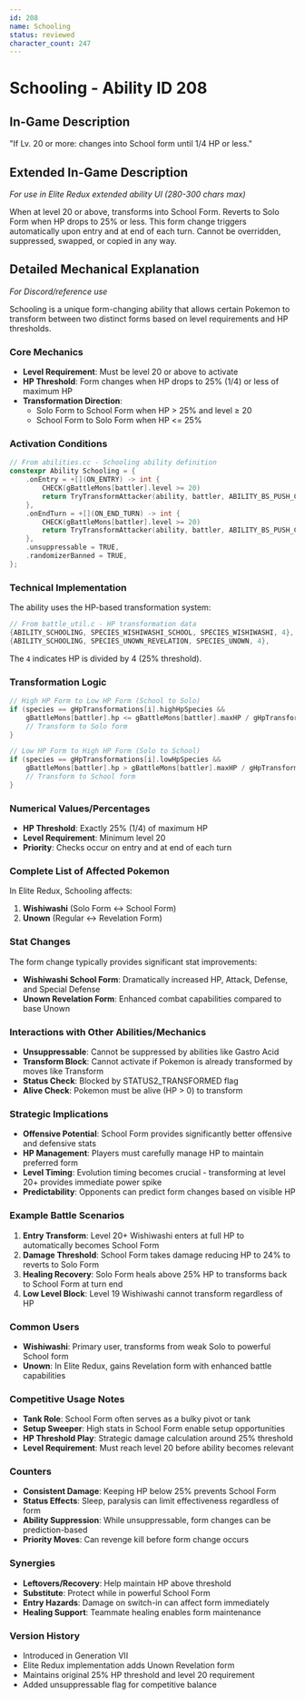 ```yaml
---
id: 208
name: Schooling
status: reviewed
character_count: 247
---
```


# Schooling - Ability ID 208

## In-Game Description
"If Lv. 20 or more: changes into School form until 1/4 HP or less."

## Extended In-Game Description
*For use in Elite Redux extended ability UI (280-300 chars max)*

When at level 20 or above, transforms into School Form. Reverts to Solo Form when HP drops to 25% or less. This form change triggers automatically upon entry and at end of each turn. Cannot be overridden, suppressed, swapped, or copied in any way.

## Detailed Mechanical Explanation
*For Discord/reference use*

Schooling is a unique form-changing ability that allows certain Pokemon to transform between two distinct forms based on level requirements and HP thresholds. 

### Core Mechanics
- **Level Requirement**: Must be level 20 or above to activate
- **HP Threshold**: Form changes when HP drops to 25% (1/4) or less of maximum HP
- **Transformation Direction**: 
  - Solo Form to School Form when HP > 25% and level ≥ 20
  - School Form to Solo Form when HP <= 25%

### Activation Conditions
```cpp
// From abilities.cc - Schooling ability definition
constexpr Ability Schooling = {
    .onEntry = +[](ON_ENTRY) -> int {
        CHECK(gBattleMons[battler].level >= 20)
        return TryTransformAttacker(ability, battler, ABILITY_BS_PUSH_CURSOR_AND_CALLBACK);
    },
    .onEndTurn = +[](ON_END_TURN) -> int {
        CHECK(gBattleMons[battler].level >= 20)
        return TryTransformAttacker(ability, battler, ABILITY_BS_PUSH_CURSOR_AND_CALLBACK);
    },
    .unsuppressable = TRUE,
    .randomizerBanned = TRUE,
};
```

### Technical Implementation
The ability uses the HP-based transformation system:
```cpp
// From battle_util.c - HP transformation data
{ABILITY_SCHOOLING, SPECIES_WISHIWASHI_SCHOOL, SPECIES_WISHIWASHI, 4},
{ABILITY_SCHOOLING, SPECIES_UNOWN_REVELATION, SPECIES_UNOWN, 4},
```

The `4` indicates HP is divided by 4 (25% threshold).

### Transformation Logic
```cpp
// High HP Form to Low HP Form (School to Solo)
if (species == gHpTransformations[i].highHpSpecies && 
    gBattleMons[battler].hp <= gBattleMons[battler].maxHP / gHpTransformations[i].hpFraction) {
    // Transform to Solo form
}

// Low HP Form to High HP Form (Solo to School)  
if (species == gHpTransformations[i].lowHpSpecies && 
    gBattleMons[battler].hp > gBattleMons[battler].maxHP / gHpTransformations[i].hpFraction) {
    // Transform to School form
}
```

### Numerical Values/Percentages
- **HP Threshold**: Exactly 25% (1/4) of maximum HP
- **Level Requirement**: Minimum level 20
- **Priority**: Checks occur on entry and at end of each turn

### Complete List of Affected Pokemon
In Elite Redux, Schooling affects:
1. **Wishiwashi** (Solo Form ↔ School Form)
2. **Unown** (Regular ↔ Revelation Form)

### Stat Changes
The form change typically provides significant stat improvements:
- **Wishiwashi School Form**: Dramatically increased HP, Attack, Defense, and Special Defense
- **Unown Revelation Form**: Enhanced combat capabilities compared to base Unown

### Interactions with Other Abilities/Mechanics
- **Unsuppressable**: Cannot be suppressed by abilities like Gastro Acid
- **Transform Block**: Cannot activate if Pokemon is already transformed by moves like Transform
- **Status Check**: Blocked by STATUS2_TRANSFORMED flag
- **Alive Check**: Pokemon must be alive (HP > 0) to transform

### Strategic Implications
- **Offensive Potential**: School Form provides significantly better offensive and defensive stats
- **HP Management**: Players must carefully manage HP to maintain preferred form
- **Level Timing**: Evolution timing becomes crucial - transforming at level 20+ provides immediate power spike
- **Predictability**: Opponents can predict form changes based on visible HP

### Example Battle Scenarios
1. **Entry Transform**: Level 20+ Wishiwashi enters at full HP to automatically becomes School Form
2. **Damage Threshold**: School Form takes damage reducing HP to 24% to reverts to Solo Form
3. **Healing Recovery**: Solo Form heals above 25% HP to transforms back to School Form at turn end
4. **Low Level Block**: Level 19 Wishiwashi cannot transform regardless of HP

### Common Users
- **Wishiwashi**: Primary user, transforms from weak Solo to powerful School form
- **Unown**: In Elite Redux, gains Revelation form with enhanced battle capabilities

### Competitive Usage Notes
- **Tank Role**: School Form often serves as a bulky pivot or tank
- **Setup Sweeper**: High stats in School Form enable setup opportunities  
- **HP Threshold Play**: Strategic damage calculation around 25% threshold
- **Level Requirement**: Must reach level 20 before ability becomes relevant

### Counters
- **Consistent Damage**: Keeping HP below 25% prevents School Form
- **Status Effects**: Sleep, paralysis can limit effectiveness regardless of form
- **Ability Suppression**: While unsuppressable, form changes can be prediction-based
- **Priority Moves**: Can revenge kill before form change occurs

### Synergies
- **Leftovers/Recovery**: Help maintain HP above threshold
- **Substitute**: Protect while in powerful School Form
- **Entry Hazards**: Damage on switch-in can affect form immediately
- **Healing Support**: Teammate healing enables form maintenance

### Version History
- Introduced in Generation VII
- Elite Redux implementation adds Unown Revelation form
- Maintains original 25% HP threshold and level 20 requirement
- Added unsuppressable flag for competitive balance